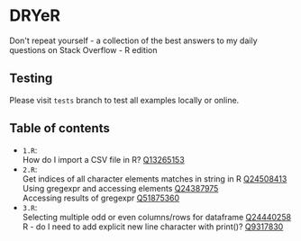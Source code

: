 # DRYeR
Don't repeat yourself - a collection of the best answers to my daily questions
on Stack Overflow - R edition

## Testing
Please visit `tests` branch to test all examples locally or online.

## Table of contents
* `1.R`:  
  How do I import a CSV file in R?
  [Q13265153](https://stackoverflow.com/questions/13265153)
* `2.R`:  
  Get indices of all character elements matches in string in R
  [Q24508413](https://stackoverflow.com/questions/24508413)  
  Using gregexpr and accessing elements
  [Q24387975](https://stackoverflow.com/questions/24387975)  
  Accessing results of gregexpr
  [Q51875360](https://stackoverflow.com/questions/51875360)
* `3.R`:  
  Selecting multiple odd or even columns/rows for dataframe
  [Q24440258](https://stackoverflow.com/questions/24440258)  
  R - do I need to add explicit new line character with print()?
  [Q9317830](https://stackoverflow.com/questions/9317830)

